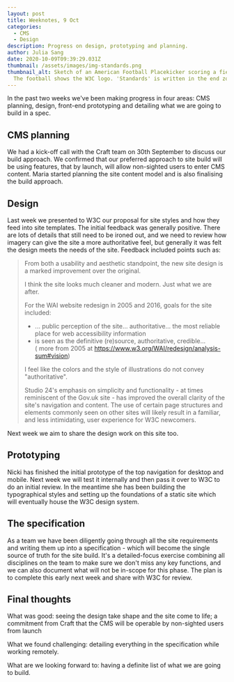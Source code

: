 ```yaml
---
layout: post
title: Weeknotes, 9 Oct
categories:
  - CMS
  - Design
description: Progress on design, prototyping and planning.
author: Julia Sang
date: 2020-10-09T09:39:29.031Z
thumbnail: /assets/images/img-standards.png
thumbnail_alt: Sketch of an American Football Placekicker scoring a field goal.
  The football shows the W3C logo. 'Standards' is written in the end zone.
---
```

In the past two weeks we've been making progress in four areas: CMS planning, design, front-end prototyping and detailing what we are going to build in a spec.

## CMS planning

We had a kick-off call with the Craft team on 30th September to discuss our build approach. We confirmed that our preferred approach to site build will be using features, that by launch, will allow non-sighted users to enter CMS content. Maria started planning the site content model and is also finalising the build approach. 

## Design

Last week we presented to W3C our proposal for site styles and how they feed into site templates. The initial feedback was generally positive. There are lots of details that still need to be ironed out, and we need to review how imagery can give the site a more authoritative feel, but generally it was felt the design meets the needs of the site. Feedback  included points such as:

> From both a usability and aesthetic standpoint, the new site design is a marked improvement over the original.
>
> I think the site looks much cleaner and modern. Just what we are after.
>
> For the WAI website redesign in 2005 and 2016, goals for the site included:
>
> * ... public perception of the site... authoritative... the most reliable place for web accessibility information
> * is seen as the definitive (re)source, authoritative, credible...\
>   ( more from 2005 at <https://www.w3.org/WAI/redesign/analysis-sum#vision>)
>   
>  I feel like the colors and the style of illustrations do not convey "authoritative".
>
> Studio 24's emphasis on simplicity and functionality - at times reminiscent of the Gov.uk site - has improved the overall clarity of the site's navigation and content. The use of certain page structures and elements commonly seen on other sites will likely result in a familiar, and less intimidating, user experience for W3C newcomers.

Next week we aim to share the design work on this site too.



## Prototyping

Nicki has finished the initial prototype of the top navigation for desktop and mobile. Next week we will test it internally and then pass it over to W3C to do an initial review. In the meantime she has been building the typographical styles and setting up the foundations of a static site which will eventually house the W3C design system. 



## The specification

As a team we have been diligently going through all the site requirements and writing them up into a specification - which will become the single source of truth for the site build. It's a detailed-focus exercise combining all disciplines on the team to make sure we don't miss any key functions, and we can also document what will not be in-scope for this phase. The plan is to complete this early next week and share with W3C for review.



## Final thoughts

What was good: seeing the design take shape and the site come to life; a commitment from Craft that the CMS will be operable by non-sighted users from launch

What we found challenging: detailing everything in the specification while working remotely. 

What are we looking forward to: having a definite list of what we are going to build.